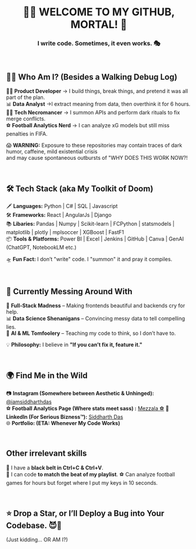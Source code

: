 <!-- Enter at your own risk -->
<h1 align="center">👨‍💻 WELCOME TO MY GITHUB, MORTAL! 🚀</h1>
<h3 align="center">I write code. Sometimes, it even works. 🎭</h3>

<br/>

## 🤹‍♂️ **Who Am I? (Besides a Walking Debug Log)**  
🦸‍♂️ **Product Developer** → I build things, break things, and pretend it was all part of the plan.  
📊 **Data Analyst** →I extract meaning from data, then overthink it for 6 hours.  
🧙‍♂️ **Tech Necromancer** → I summon APIs and perform dark rituals to fix merge conflicts.  
⚽ **Football Analytics Nerd** → I can analyze xG models but still miss penalties in FIFA.  

😱 **WARNING:** Exposure to these repositories may contain traces of dark humor, caffeine, mild existential crisis <br/>
                and may cause spontaneous outbursts of "WHY DOES THIS WORK NOW?!

<br/>

## 🛠 **Tech Stack (aka My Toolkit of Doom)**  
🗡 **Languages:** Python | C# | SQL | Javascript  
🛠 **Frameworks:** React | AngularJs | Django <br/>
📚 **Libaries:** Pandas | Numpy | Scikit-learn | FCPython | statsmodels | matplotlib | plotly | mplsoccer | XGBoost | FastF1 <br/>
📦 **Tools & Platforms:** Power BI | Excel | Jenkins | GitHub | Canva | GenAI (ChatGPT, NotebookLM etc.) 

🛸 **Fun Fact:** I don’t "write" code. I "summon" it and pray it compiles.

<br/>

## 🚀 **Currently Messing Around With**  
🚀 **Full-Stack Madness** – Making frontends beautiful and backends cry for help.   
📊 **Data Science Shenanigans** – Convincing messy data to tell compelling lies.  
🧠 **AI & ML Tomfoolery** – Teaching my code to think, so I don’t have to.  
 
💡 **Philosophy:**  I believe in **"If you can’t fix it, feature it."**   

<br/>

## 🌍 **Find Me in the Wild**  
📷 **Instagram (Somewhere between Aesthetic & Unhinged):** [@iamsiddharthdas](https://twitter.com/)  
⚽ **Football Analytics Page (Where stats meet sass) :** [Mezzala ⚽](https://instagram.com/](https://www.instagram.com/mezzala._/))  
💼 **LinkedIn (For Serious Bizness™):** [Siddharth Das](https://linkedin.com/in/iamsiddharthdas)  
🌐 **Portfolio: (ETA: Whenever My Code Works)** 

<br/>

##  **Other irrelevant skills**  
  
🦄 I have a **black belt in Ctrl+C & Ctrl+V**.  
🎵 I can code **to match the beat of my playlist**. 
⚽ Can analyze football games for hours but forget where I put my keys in 10 seconds.
   
<br/>

## ⭐ **Drop a Star, or I’ll Deploy a Bug into Your Codebase.** 😈🐞
(Just kidding… OR AM I?)  
